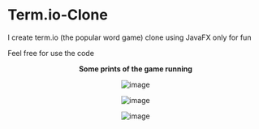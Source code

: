 # Term.io-Clone

I create term.io (the popular word game) clone using JavaFX only for fun

Feel free for use the code 





<div align="center">

  **Some prints of the game running**

  ![image](https://user-images.githubusercontent.com/61234925/180833699-8ba7c2c4-1466-474d-8ced-414499c2f5fa.png)


  ![image](https://user-images.githubusercontent.com/61234925/180834523-26328006-909d-485c-b03d-9b699319a207.png)


  ![image](https://user-images.githubusercontent.com/61234925/180834558-12673956-2456-426b-aaf4-33f3b44f4d0d.png)

 <div>
